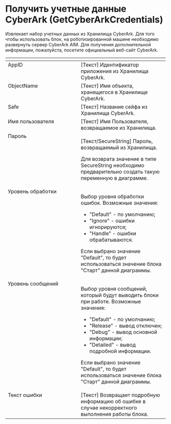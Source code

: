 # Получить учетные данные CyberArk (GetCyberArkCredentials)

Извлекает набор учетных данных из Хранилища CyberArk. Для того чтобы использовать блок, на роботизированной машине необходимо развернуть сервер CyberArk AIM. Для получения дополнительной информации, пожалуйста, посетите официальный веб-сайт CyberArk.

<table data-header-hidden><thead><tr><th width="263" valign="top"></th><th width="303" valign="top"></th></tr></thead><tbody><tr><td valign="top">AppID</td><td valign="top">[Текст] Идентификатор приложения из Хранилища CyberArk.</td></tr><tr><td valign="top">ObjectName</td><td valign="top">[Текст] Имя объекта, хранящегося в Хранилище CyberArk.</td></tr><tr><td valign="top">Safe</td><td valign="top">[Текст] Название сейфа из Хранилища CyberArk.</td></tr><tr><td valign="top">Имя пользователя</td><td valign="top">[Текст] Имя Пользователя, возвращаемое из Хранилища.</td></tr><tr><td valign="top">Пароль</td><td valign="top"><p>[Текст/SecureString] Пароль, возвращаемый из Хранилища. </p><p></p><p>Для возврата значение в типе SecureString необходимо предварительно создать такую переменную в диаграмме.</p></td></tr><tr><td valign="top">Уровень обработки</td><td valign="top"><p>Выбор уровня обработки ошибок. Возможные значения: </p><ul><li>"Default" - по умолчанию; </li><li>"Ignore" - ошибки игнорируются; </li><li>"Handle" - ошибки обрабатываются. </li></ul><p>Если выбрано значение "Default", то будет использоваться значение блока "Старт" данной диаграммы.</p></td></tr><tr><td valign="top">Уровень сообщений</td><td valign="top"><p>Выбор уровня сообщений, который будут выводить блоки при работе. Возможные значения: </p><ul><li>"Default" - по умолчанию; </li><li>"Release" - вывод отключен; </li><li>"Debug" - вывод основной информации; </li><li>"Detailed" - вывод подробной информации. </li></ul><p>Если выбрано значение "Default", то будет использоваться значение блока "Старт" данной диаграммы.</p></td></tr><tr><td valign="top">Текст ошибки</td><td valign="top">[Текст] Возвращает подробную информацию об ошибке в случае некорректного выполнения работы блока.</td></tr></tbody></table>
